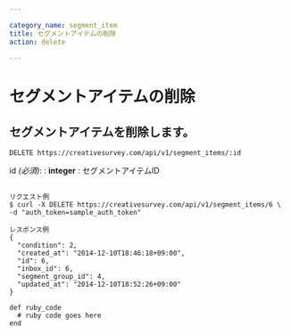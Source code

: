 ```yaml
---

category_name: segment_item
title: セグメントアイテムの削除
action: delete

---
```


# セグメントアイテムの削除

## セグメントアイテムを削除します。

`DELETE https://creativesurvey.com/api/v1/segment_items/:id`

id _(必須)_:
: __integer__
: セグメントアイテムID

~~~

リクエスト例
$ curl -X DELETE https://creativesurvey.com/api/v1/segment_items/6 \
-d "auth_token=sample_auth_token"

レスポンス例
{
  "condition": 2,
  "created_at": "2014-12-10T18:46:18+09:00",
  "id": 6,
  "inbox_id": 6,
  "segment_group_id": 4,
  "updated_at": "2014-12-10T18:52:26+09:00"
}

~~~

~~~
def ruby_code
  # ruby code goes here
end
~~~

